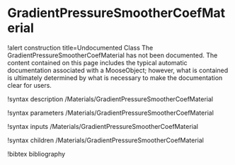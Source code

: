 <!-- MOOSE Documentation Stub: Remove this when content is added. -->

# GradientPressureSmootherCoefMaterial

!alert construction title=Undocumented Class
The GradientPressureSmootherCoefMaterial has not been documented. The content contained on this page includes the
typical automatic documentation associated with a MooseObject; however, what is contained is
ultimately determined by what is necessary to make the documentation clear for users.

!syntax description /Materials/GradientPressureSmootherCoefMaterial

!syntax parameters /Materials/GradientPressureSmootherCoefMaterial

!syntax inputs /Materials/GradientPressureSmootherCoefMaterial

!syntax children /Materials/GradientPressureSmootherCoefMaterial

!bibtex bibliography
